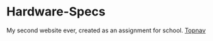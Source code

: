 # Hardware-Specs
My second website ever, created as an assignment for school.
<a href="topnav.html">Topnav</a>
